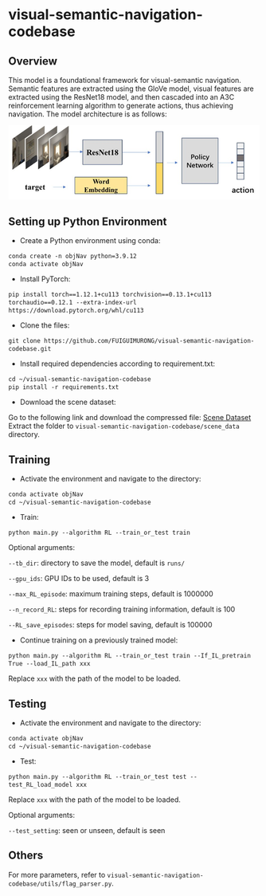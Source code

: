 # visual-semantic-navigation-codebase

## Overview
This model is a foundational framework for visual-semantic navigation. Semantic features are extracted using the GloVe model, visual features are extracted using the ResNet18 model, and then cascaded into an A3C reinforcement learning algorithm to generate actions, thus achieving navigation. The model architecture is as follows:

![overview](./overview.jpg)

## Setting up Python Environment
- Create a Python environment using conda:

```
conda create -n objNav python=3.9.12
conda activate objNav
```
- Install PyTorch:

```
pip install torch==1.12.1+cu113 torchvision==0.13.1+cu113 torchaudio==0.12.1 --extra-index-url https://download.pytorch.org/whl/cu113
```
- Clone the files:

```
git clone https://github.com/FUIGUIMURONG/visual-semantic-navigation-codebase.git
```
- Install required dependencies according to requirement.txt:

```
cd ~/visual-semantic-navigation-codebase
pip install -r requirements.txt
```
- Download the scene dataset:

Go to the following link and download the compressed file:
[Scene Dataset](https://drive.google.com/file/d/1E3wYlI2dwsg2C1rCqLaMv1W9oVg6ZI9v/view?usp=sharing)
Extract the folder to `visual-semantic-navigation-codebase/scene_data` directory.

## Training
- Activate the environment and navigate to the directory:

```
conda activate objNav
cd ~/visual-semantic-navigation-codebase
```
- Train:

```
python main.py --algorithm RL --train_or_test train
```
Optional arguments:

 `--tb_dir`: directory to save the model, default is `runs/`

 `--gpu_ids`: GPU IDs to be used, default is 3

 `--max_RL_episode`: maximum training steps, default is 1000000

 `--n_record_RL`: steps for recording training information, default is 100

 `--RL_save_episodes`: steps for model saving, default is 100000
 
- Continue training on a previously trained model:

```
python main.py --algorithm RL --train_or_test train --If_IL_pretrain True --load_IL_path xxx
```
Replace `xxx` with the path of the model to be loaded.

## Testing
- Activate the environment and navigate to the directory:

```
conda activate objNav
cd ~/visual-semantic-navigation-codebase
```
- Test:

```
python main.py --algorithm RL --train_or_test test --test_RL_load_model xxx
```
Replace `xxx` with the path of the model to be loaded.

Optional arguments:

 `--test_setting`: seen or unseen, default is seen

## Others
For more parameters, refer to `visual-semantic-navigation-codebase/utils/flag_parser.py`.
